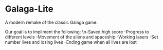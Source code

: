 # Galaga-Lite

A modern remake of the classic Galaga game.

Our goal is to impliment the following:
\n-Saved high score
-Progress to different levels
-Movement of the aliens and spaceship
-Working lasers
-Set number lives and losing lives
-Ending game when all lives are lost
